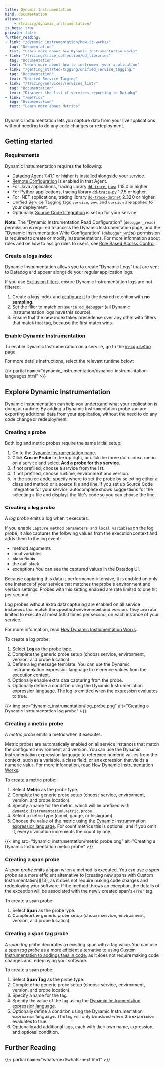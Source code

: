 ```yaml
---
title: Dynamic Instrumentation
kind: documentation
aliases:
    - /tracing/dynamic_instrumentation/
is_beta: true
private: false
further_reading:
- link: "/dynamic_instrumentation/how-it-works/"
  tag: "Documentation"
  text: "Learn more about how Dynamic Instrumentation works"
- link: "/tracing/trace_collection/dd_libraries"
  tag: "Documentation"
  text: "Learn more about how to instrument your application"
- link: "/getting_started/tagging/unified_service_tagging/"
  tag: "Documentation"
  text: "Unified Service Tagging"
- link: "/tracing/services/services_list/"
  tag: "Documentation"
  text: "Discover the list of services reporting to Datadog"
- link: "/metrics"
  tag: "Documentation"
  text: "Learn more about Metrics"
---
```


Dynamic Instrumentation lets you capture data from your live applications without needing to do any code changes or redeployment.

## Getting started

### Requirements
Dynamic Instrumentation requires the following:

- [Datadog Agent][1] 7.41.1 or higher is installed alongside your service.
- [Remote Configuration][2] is enabled in that Agent.
- For Java applications, tracing library [`dd-trace-java`][3] 1.15.0 or higher.
- For Python applications, tracing library [`dd-trace-py`][4] 1.7.5 or higher.
- For .NET applications, tracing library [`dd-trace-dotnet`][5] 2.32.0 or higher.
- [Unified Service Tagging][6] tags `service`, `env`, and `version` are applied to your deployment.
- Optionally, [Source Code Integration][7] is set up for your service.

**Note**: The "Dynamic Instrumentation Read Configuration" (`debugger_read`) permission is required to access the Dynamic Instrumentation page, and the "Dynamic Instrumentation Write Configuration" (`debugger_write`) permission is required to create or modify instrumentations. For more information about roles and on how to assign roles to users, see [Role Based Access Control][8].

### Create a logs index

Dynamic Instrumentation allows you to create "Dynamic Logs" that are sent to Datadog and appear alongside your regular application logs.

If you use [Exclusion filters][9], ensure Dynamic Instrumentation logs are not filtered:

1. Create a logs index and [configure it][10] to the desired retention with **no sampling**.
2. Set the filter to match on `source:dd_debugger` (all Dynamic Instrumentation logs have this source).
3. Ensure that the new index takes precedence over any other with filters that match that tag, because the first match wins.

### Enable Dynamic Instrumentation

To enable Dynamic Instrumentation on a service, go to the [in-app setup page][16]. 

For more details instructions, select the relevant runtime below:

{{< partial name="dynamic_instrumentation/dynamic-instrumentation-languages.html" >}}

## Explore Dynamic Instrumentation

Dynamic Instrumentation can help you understand what your application is doing at runtime. By adding a Dynamic Instrumentation probe you are exporting additional data from your application, without the need to do any code change or redeployment.

### Creating a probe

Both log and metric probes require the same initial setup:

1. Go to the [Dynamic Instrumentation page][12].
1. Click **Create Probe** in the top right, or click the three dot context menu on a service and select **Add a probe for this service**.
1. If not prefilled, choose a service from the list.
1. If not prefilled, choose runtime, environment and version.
1. In the source code, specify where to set the probe by selecting either a class and method or a source file and line. 
   If you set up Source Code Integration for your service, autocomplete shows suggestions for the selecting a file and displays the file's code so you can choose the line.

### Creating a log probe

A *log probe* emits a log when it executes.

If you enable `Capture method parameters and local variables` on the log probe, it also captures the following values from the execution context and adds them to the log event:
- method arguments
- local variables
- class fields
- the call stack
- exceptions 
You can see the captured values in the Datadog UI. 

Because capturing this data is performance-intensive, it is enabled on only one instance of your service that matches the probe's environment and version settings. Probes with this setting enabled are rate limited to one hit per second.

Log probes without extra data capturing are enabled on all service instances that match the specified environment and version. They are rate limited to execute at most 5000 times per second, on each instance of your service.

For more information, read [How Dynamic Instrumentation Works][11].

To create a log probe:

1. Select **Log** as the probe type.
1. Complete the generic probe setup (choose service, environment, version, and probe location).
1. Define a log message template. You can use the Dynamic Instrumentation expression language to reference values from the execution context.
1. Optionally enable extra data capturing from the probe.
1. Optionally define a condition using the Dynamic Instrumentation expression language. The log is emitted when the expression evaluates to true.

{{< img src="dynamic_instrumentation/log_probe.png" alt="Creating a Dynamic Instrumentation log probe" >}}

### Creating a metric probe

A *metric probe* emits a metric when it executes.

Metric probes are automatically enabled on all service instances that match the configured environment and version.
You can use the Dynamic Instrumentation expression language to reference numeric values from the context, such as a variable, a class field, or an expression that yields a numeric value.
For more information, read [How Dynamic Instrumentation Works][11].

To create a metric probe:

1. Select **Metric** as the probe type.
1. Complete the generic probe setup (choose service, environment, version, and probe location).
1. Specify a name for the metric, which will be prefixed with `dynamic.instrumentation.metric.probe.`.
1. Select a metric type (count, gauge, or histogram).
1. Choose the value of the metric using the [Dynamic Instrumenation expression language][15]. For count metrics this is optional, and if you omit it, every invocation increments the count by one.

{{< img src="dynamic_instrumentation/metric_probe.png" alt="Creating a Dynamic Instrumentation metric probe" >}}

### Creating a span probe

A *span probe* emits a span when a method is executed. You can use a *span probe* as a more efficient alternative to [creating new spans with Custom Instrumentation]][13], as it does not require making code changes and redeploying your software. If the method throws an exception, the details of the exception will be associated with the newly created span's `error` tag.

To create a span probe:

1. Select **Span** as the probe type.
1. Complete the generic probe setup (choose service, environment, version, and probe location). 


### Creating a span tag probe

A *span tag* probe decorates an existing span with a tag value.  You can use a *span tag probe* as a more efficient alternative to [using Custom Instrumentation to addings tags in code][14], as it does not require making code changes and redeploying your software.

To create a span probe:

1. Select **Span Tag** as the probe type.
1. Complete the generic probe setup (choose service, environment, version, and probe location). 
1. Specify a name for the tag.
1. Specify the value of the tag using the [Dynamic Instrumentation expression language][15]. 
1. Optionally define a condition using the Dynamic Instrumentation expression language. The tag will only be added when the expression evaluates to true.
1. Optionally add additional tags, each with their own name, expression, and optional condition.
 
## Further Reading

{{< partial name="whats-next/whats-next.html" >}}

[1]: /agent/
[10]: /logs/log_configuration/indexes/#add-indexes
[11]: /dynamic_instrumentation/how-it-works/
[12]: https://app.datadoghq.com/dynamic-instrumentation
[14]: /tracing/trace_collection/custom_instrumentation/java#adding-tags
[15]: /how-it-works/#expression-language
[16]: https://app.datadoghq.com/dynamic-instrumentation/setup
[2]: /agent/remote_config/
[3]: https://github.com/DataDog/dd-trace-java
[4]: https://github.com/DataDog/dd-trace-py
[5]: https://github.com/DataDog/dd-trace-dotnet
[6]: /getting_started/tagging/unified_service_tagging/
[7]: /integrations/guide/source-code-integration/
[8]: /account_management/rbac/permissions#apm
[9]: /logs/log_configuration/indexes/#exclusion-filters